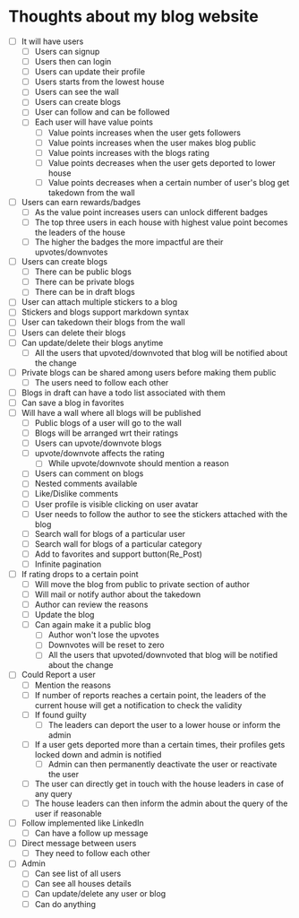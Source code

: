# Thoughts about my blog website

* [ ] It will have users
  * [ ] Users can signup
  * [ ] Users then can login
  * [ ] Users can update their profile
  * [ ] Users starts from the lowest house
  * [ ] Users can see the wall
  * [ ] Users can create blogs
  * [ ] User can follow and can be followed
  * [ ] Each user will have value points
    * [ ] Value points increases when the user gets followers
    * [ ] Value points increases when the user makes blog public
    * [ ] Value points increases with the blogs rating
    * [ ] Value points decreases when the user gets deported to lower house
    * [ ] Value points decreases when a certain number of user's blog get takedown from the wall
* [ ] Users can earn rewards/badges
  * [ ] As the value point increases users can unlock different badges
  * [ ] The top three users in each house with highest value point becomes the leaders of the house
  * [ ] The higher the badges the more impactful are their upvotes/downvotes
* [ ] Users can create blogs
  * [ ] There can be public blogs
  * [ ] There can be private blogs
  * [ ] There can be in draft blogs
* [ ] User can attach multiple stickers to a blog
* [ ] Stickers and blogs support markdown syntax
* [ ] User can takedown their blogs from the wall
* [ ] Users can delete their blogs
* [ ] Can update/delete their blogs anytime
  * [ ] All the users that upvoted/downvoted that blog will be notified about the change
* [ ] Private blogs can be shared among users before making them public
  * [ ] The users need to follow each other
* [ ] Blogs in draft can have a todo list associated with them
* [ ] Can save a blog in favorites
* [ ] Will have a wall where all blogs will be published
  * [ ] Public blogs of a user will go to the wall
  * [ ] Blogs will be arranged wrt their ratings
  * [ ] Users can upvote/downvote blogs
  * [ ] upvote/downvote affects the rating
    * [ ] While upvote/downvote should mention a reason
  * [ ] Users can comment on blogs
  * [ ] Nested comments available
  * [ ] Like/Dislike comments
  * [ ] User profile is visible clicking on user avatar
  * [ ] User needs to follow the author to see the stickers attached with the blog
  * [ ] Search wall for blogs of a particular user
  * [ ] Search wall for blogs of a particular category
  * [ ] Add to favorites and support button(Re_Post)
  * [ ] Infinite pagination
* [ ] If rating drops to a certain point
  * [ ] Will move the blog from public to private section of author
  * [ ] Will mail or notify author about the takedown
  * [ ] Author can review the reasons
  * [ ] Update the blog
  * [ ] Can again make it a public blog
    * [ ] Author won't lose the upvotes
    * [ ] Downvotes will be reset to zero
    * [ ] All the users that upvoted/downvoted that blog will be notified about the change
* [ ] Could Report a user
  * [ ] Mention the reasons
  * [ ] If number of reports reaches a certain point, the leaders of the current house will get a notification to check the validity
  * [ ] If found guilty
    * [ ] The leaders can deport the user to a lower house or inform the admin
  * [ ] If a user gets deported more than a certain times, their profiles gets locked down and admin is notified
    * [ ] Admin can then permanently deactivate the user or reactivate the user
  * [ ] The user can directly get in touch with the house leaders in case of any query
  * [ ] The house leaders can then inform the admin about the query of the user if reasonable
* [ ] Follow implemented like LinkedIn
  * [ ] Can have a follow up message
* [ ] Direct message between users
  * [ ] They need to follow each other
* [ ] Admin
  * [ ] Can see list of all users
  * [ ] Can see all houses details
  * [ ] Can update/delete any user or blog
  * [ ] Can do anything
